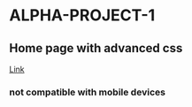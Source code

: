 # ALPHA-PROJECT-1
## Home page with advanced css
[Link](https://bajaj277.github.io/ALPHA-PROJECT-1/)
### not compatible with mobile devices
